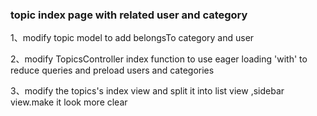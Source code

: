 ### topic index page with related user and category

1、modify topic model to add belongsTo category and user

2、modify TopicsController index function to use eager loading 'with' to reduce queries and preload users and categories

3、modify the topics's index view and split it  into list view ,sidebar view.make it look
more clear

